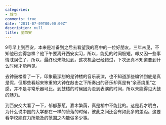 ```yaml
---
categories:
- 城市
comments: true
date: "2011-07-09T00:00:00Z"
description: null
title: 至西安
---
```

9号早上到西安，本来是准备到之后去看望我的高中的一位好朋友。三年未见，不知他已变得怎样？他下午要离开西安实习，所以，能见的时间极短。却又因一些事情耽误住了，所以，最终也未能见到。这次机会已经错过，下次还真不知道要到什么时候才能再见。

去钟鼓楼看了一下，印象最深刻的是钟楼的音乐表演，也不知道那些编钟到底是真是假，但那些看起来笨重的大钟在敲击之下所奏出的音乐却真是有“余音绕里”之感，并不是寻常乐器可比。到鼓楼的时候因为没到表演的时间，所以未能得见大鼓的魅力。

到西安交大看了一下，郁郁葱葱，嘉木繁荫，真是榆中不能比的。这是我才明白，为什么说中国的大学都在一样的堕落的时候，彼此之间还会有如此多的差距。这要看学校能在力所能及的范围之内能做多少事。
